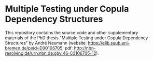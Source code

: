 # Multiple Testing under Copula Dependency Structures
This repository contains the source code and other supplementary materials of the PhD thesis "Multiple Testing under Copula Dependency Structures" by André Neumann (website: https://elib.suub.uni-bremen.de/peid=D00106705; pdf: http://nbn-resolving.de/urn:nbn:de:gbv:46-00106705-12).
